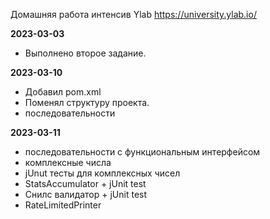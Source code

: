 Домашняя работа интенсив Ylab
https://university.ylab.io/

**2023-03-03**

- Выполнено второе задание.

**2023-03-10**

- Добавил pom.xml
- Поменял структуру проекта.
- последовательности

**2023-03-11**

- последовательности с функциональным интерфейсом
- комплексные числа
- jUnut тесты для комплексных чисел
- StatsAccumulator + jUnit test
- Снилс валидатор + jUnit test
- RateLimitedPrinter

